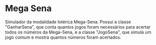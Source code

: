 # Mega Sena
Simulador da modalidade lotérica Mega-Sena. Possui a classe "GanharSena", que conta quantos jogos foram necessários para acertar todos os números da Mega-Sena, e a classe "JogoSena", que simula um jogo comum e mostra quantos números foram acertados.
